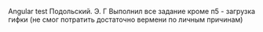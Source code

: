 Angular test Подольский. Э. Г
Выполнил все задание кроме п5 - загрузка гифки (не смог потратить достаточно вермени по личным причинам)
